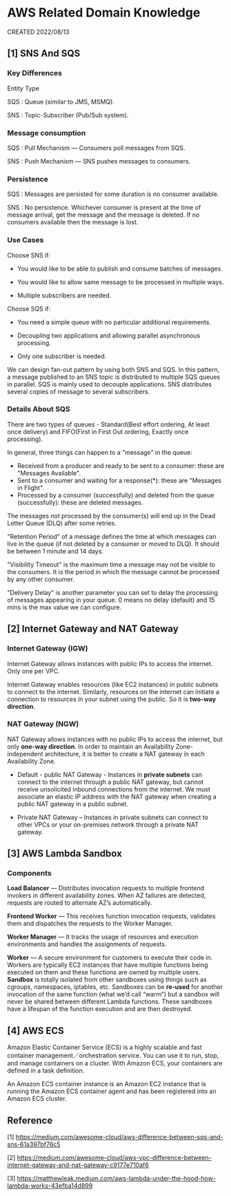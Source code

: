 # AWS Related Domain Knowledge

CREATED 2022/08/13

## [1] SNS And SQS

### Key Differences

Entity Type

SQS : Queue (similar to JMS, MSMQ).

SNS : Topic-Subscriber (Pub/Sub system).

### Message consumption

SQS : Pull Mechanism — Consumers poll messages from SQS.

SNS : Push Mechanism — SNS pushes messages to consumers.

### Persistence

SQS : Messages are persisted for some duration is no consumer available.

SNS : No persistence. Whichever consumer is present at the time of message arrival, get the message and the message is deleted. If no consumers available then the message is lost.

### Use Cases

Choose SNS if:

* You would like to be able to publish and consume batches of messages.

* You would like to allow same message to be processed in multiple ways.

* Multiple subscribers are needed.

Choose SQS if:

* You need a simple queue with no particular additional requirements.

* Decoupling two applications and allowing parallel asynchronous processing.

* Only one subscriber is needed.

We can design fan-out pattern by using both SNS and SQS. In this pattern, a message published to an SNS topic is distributed to multiple SQS queues in parallel. SQS is mainly used to decouple applications. SNS distributes several copies of message to several subscribers.

### Details About SQS

There are two types of queues - Standard(Best effort ordering, At least once delivery) and FIFO(First in First Out ordering, Exactly once processing).

In general, three things can happen to a "message" in the queue:

* Received from a producer and ready to be sent to a consumer: these are "Messages Available".
* Sent to a consumer and waiting for a response(*): these are "Messages in Flight".
* Processed by a consumer (successfully) and deleted from the queue (successfully): these are deleted messages.

The messages not processed by the consumer(s) will end up in the Dead Letter Queue (DLQ) after some retries.

"Retention Period" of a message defines the time at which messages can live in the queue (if not deleted by a consumer or moved to DLQ). It should be between 1 minute and 14 days.

"Visibility Timeout" is the maximum time a message may not be visible to the consumers. It is the period in which the message cannot be processed by any other consumer.

"Delivery Delay" is another parameter you can set to delay the processing of messages appearing in your queue. 0 means no delay (default) and 15 mins is the max value we can configure.

## [2] Internet Gateway and NAT Gateway

### Internet Gateway (IGW)

Internet Gateway allows instances with public IPs to access the internet. Only one per VPC.

Internet Gateway enables resources (like EC2 instances) in public subnets to connect to the internet. Similarly, resources on the internet can initiate a connection to resources in your subnet using the public. So it is **two-way direction**.

### NAT Gateway (NGW)

NAT Gateway allows instances with no public IPs to access the internet, but only **one-way direction**. In order to maintain an Availability Zone-independent architecture, it is better to create a NAT gateway in each Availability Zone.

* Default - public NAT Gateway - Instances in **private subnets** can connect to the internet through a public NAT gateway, but cannot receive unsolicited inbound connections from the internet. We must associate an elastic IP address with the NAT gateway when creating a public NAT gateway in a public subnet.

* Private NAT Gateway – Instances in private subnets can connect to other VPCs or your on-premises network through a private NAT gateway.

## [3] AWS Lambda Sandbox

### Components

**Load Balancer** — Distributes invocation requests to multiple frontend invokers in different availability zones. When AZ failures are detected, requests are routed to alternate AZ’s automatically.

**Frontend Worker** — This receives function invocation requests, validates them and dispatches the requests to the Worker Manager.

**Worker Manager** — It tracks the usage of resources and execution environments and handles the assignments of requests.

**Worker** — A secure environment for customers to execute their code in. Workers are typically EC2 instances that have multiple functions being executed on them and these functions are owned by multiple users. **Sandbox** is totally isolated from other sandboxes using things such as cgroups, namespaces, iptables, etc. Sandboxes can be **re-used** for another invocation of the same function (what we’d call “warm”) but a sandbox will never be shared between different Lambda functions. These sandboxes have a lifespan of the function execution and are then destroyed.

## [4] AWS ECS

Amazon Elastic Container Service (ECS) is a highly scalable and fast container management／orchestration service. You can use it to run, stop, and manage containers on a cluster. With Amazon ECS, your containers are defined in a task definition.

An Amazon ECS container instance is an Amazon EC2 instance that is running the Amazon ECS container agent and has been registered into an Amazon ECS cluster.

## Reference

[1] <https://medium.com/awesome-cloud/aws-difference-between-sqs-and-sns-61a397bf76c5>

[2] <https://medium.com/awesome-cloud/aws-vpc-difference-between-internet-gateway-and-nat-gateway-c9177e710af6>

[3] <https://matthewleak.medium.com/aws-lambda-under-the-hood-how-lambda-works-43efba14d899>
